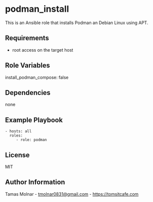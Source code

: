 # podman_install

This is an Ansible role that installs Podman an Debian Linux using APT.

## Requirements

- root access on the target host

## Role Variables

install_podman_compose: false

## Dependencies

none

## Example Playbook

    - hosts: all
      roles:
         - role: podman

## License

MIT

## Author Information

Tamas Molnar - tmolnar0831@gmail.com - https://tomsitcafe.com
